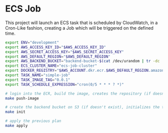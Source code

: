# ECS Job

This project will launch an ECS task that is scheduled by CloudWatch, in a Cron-Like fashion, creating a Job which will be triggered on the defined time.

```bash
export ENV="development"
export AWS_ACCESS_KEY_ID="$AWS_ACCESS_KEY_ID"
export AWS_SECRET_ACCESS_KEY="$AWS_SECRET_ACCESS_KEY"
export AWS_DEFAULT_REGION="$AWS_DEFAULT_REGION"
export AWS_BACKEND_BUCKET="backend-bucket-$(cat /dev/urandom | tr -dc 'a-z0-9' | fold -w 12 | head -n1)"
export ECS_CLUSTER_NAME="ecs-job-cluster"
export DOCKER_REGISTRY="$AWS_ACCOUNT.dkr.ecr.$AWS_DEFAULT_REGION.amazonaws.com"
export TASK_NAME="simple-job"
export TASK_IMAGE_TAG="0.0.1"
export TASK_SCHEDULE_EXPRESSION="cron(0/5 * * * ? *)"

# login into the ECR, build the image, creates the repository (if doesn't exist) and pushes the image to the repository
make push-image

# create the backend bucket on S3 (if doesn't exist), initializes the terraform, create the workspaces, validate and do the plan
make init

# apply the previous plan
make apply
```
